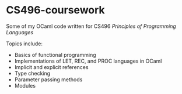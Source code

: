# CS496-coursework

Some of my OCaml code written for CS496 _Principles of Programming Languages_

Topics include:
- Basics of functional programming
- Implementations of LET, REC, and PROC languages in OCaml
- Implicit and explicit references
- Type checking
- Parameter passing methods
- Modules
